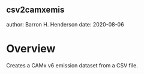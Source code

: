csv2camxemis
------------

author: Barron H. Henderson
date: 2020-08-06


Overview
========

Creates a CAMx v6 emission dataset from a CSV file.

